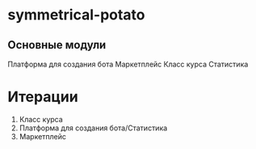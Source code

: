 # symmetrical-potato
## Основные модули
Платформа для создания бота
Маркетплейс
Класс курса
Статистика

# Итерации
1. Класс курса
2. Платформа для создания бота/Статистика
3. Маркетплейс 
